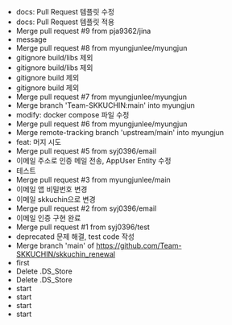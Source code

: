 - docs: Pull Request 템플릿 수정
- docs: Pull Request 템플릿 적용
- Merge pull request #9 from pja9362/jina
- message
- Merge pull request #8 from myungjunlee/myungjun
- gitignore build/libs 제외
- gitignore build/libs 제외
- gitignore build 제외
- gitignore build 제외
- Merge pull request #7 from myungjunlee/myungjun
- Merge branch 'Team-SKKUCHIN:main' into myungjun
- modify: docker compose 파일 수정
- Merge pull request #6 from myungjunlee/myungjun
- Merge remote-tracking branch 'upstream/main' into myungjun
- feat: 머지 시도
- Merge pull request #5 from syj0396/email
- 이메일 주소로 인증 메일 전송, AppUser Entity 수정
- 테스트
- Merge pull request #3 from myungjunlee/main
- 이메일 앱 비밀번호 변경
- 이메일 skkuchin으로 변경
- Merge pull request #2 from syj0396/email
- 이메일 인증 구현 완료
- Merge pull request #1 from syj0396/test
- deprecated 문제 해결, test code 작성
- Merge branch 'main' of https://github.com/Team-SKKUCHIN/skkuchin_renewal
- first
- Delete .DS_Store
- Delete .DS_Store
- start
- start
- start
- start
